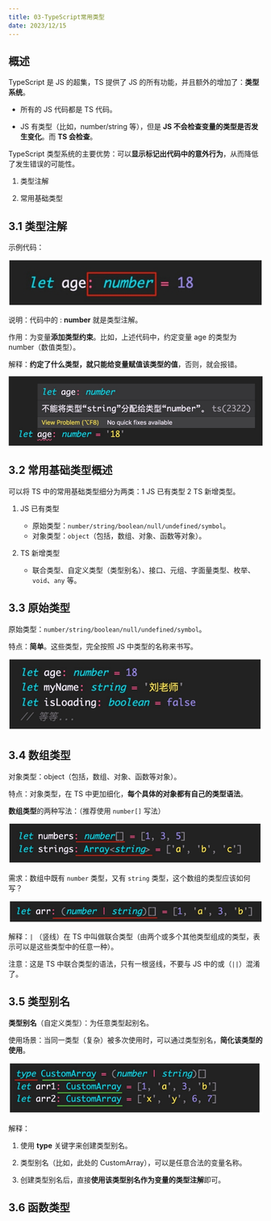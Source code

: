 ```yaml
---
title: 03-TypeScript常用类型
date: 2023/12/15
---
```


## 概述

TypeScript 是 JS 的超集，TS 提供了 JS 的所有功能，并且额外的增加了：**类型系统**。

- 所有的 JS 代码都是 TS 代码。

- JS 有类型（比如，number/string 等），但是 **JS 不会检查变量的类型是否发生变化**。而 **TS 会检查**。

TypeScript 类型系统的主要优势：可以**显示标记出代码中的意外行为**，从而降低了发生错误的可能性。

1. 类型注解

2. 常用基础类型

## 3.1 类型注解

示例代码：

![](assets/20231215152340.png)

说明：代码中的 : **number** 就是类型注解。

作用：为变量**添加类型约束**。比如，上述代码中，约定变量 age 的类型为 number（数值类型）。

解释：**约定了什么类型，就只能给变量赋值该类型的值**，否则，就会报错。

![](assets/20231215152456.png)

## 3.2 常用基础类型概述

可以将 TS 中的常用基础类型细分为两类：1 JS 已有类型 2 TS 新增类型。

1. JS 已有类型
    - 原始类型：`number/string/boolean/null/undefined/symbol`。
    - 对象类型：`object`（包括，数组、对象、函数等对象）。

2. TS 新增类型
    - 联合类型、自定义类型（类型别名）、接口、元组、字面量类型、枚举、`void`、`any` 等。

## 3.3 原始类型

原始类型：`number/string/boolean/null/undefined/symbol`。

特点：**简单**。这些类型，完全按照 JS 中类型的名称来书写。

![](assets/20231215153021.png)

## 3.4 数组类型

对象类型：object（包括，数组、对象、函数等对象）。

特点：对象类型，在 TS 中更加细化，**每个具体的对象都有自己的类型语法**。

**数组类型**的两种写法：（推荐使用 `number[]` 写法）

![](assets/20231215153150.png)

需求：数组中既有 `number` 类型，又有 `string` 类型，这个数组的类型应该如何写？

![](assets/20231215153226.png)

解释：`|` （竖线）在 TS 中叫做联合类型（由两个或多个其他类型组成的类型，表示可以是这些类型中的任意一种）。

注意：这是 TS 中联合类型的语法，只有一根竖线，不要与 JS 中的或（`||`）混淆了。

## 3.5 类型别名

**类型别名**（自定义类型）：为任意类型起别名。

使用场景：当同一类型（复杂）被多次使用时，可以通过类型别名，**简化该类型的使用**。

![](assets/20231215154114.png)

解释：

1. 使用 **type** 关键字来创建类型别名。

2. 类型别名（比如，此处的 CustomArray），可以是任意合法的变量名称。

3. 创建类型别名后，直接**使用该类型别名作为变量的类型注解**即可。

## 3.6 函数类型



